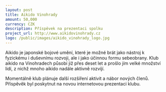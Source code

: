 ```yaml
---
layout: post
title: Aikido Vinohrady
amount: 50,000
currency: CZK
description: Příspěvek na prezentaci spolku
project_url: http://www.aikidovinohrady.cz
logo: /public/images/aikido_vinohrady_logo.jpg
---
```


Aikido je japonské bojové umění, které je možné brát jako nástroj k fyzickému i duševnímu rozvoji, ale i jako účinnou formu sebeobrany. Klub aikido na Vinohradech působí již přes deset let a prošlo jím velké množství lidí, z nichž mnoho aikido nadále aktivně rozvíjí.

Momentálně klub plánuje další rozšíření aktivit a nábor nových členů. Příspěvěk byl poskytnut na novou internetovou prezentaci klubu.

